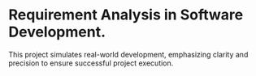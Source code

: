 # Requirement Analysis in Software Development.
This project simulates real-world development, emphasizing clarity and precision to ensure successful project execution.
